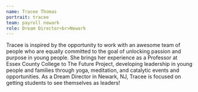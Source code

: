 ```yaml
---
name: Tracee Thomas
portrait: tracee
team: payroll newark
role: Dream Director<br>Newark
---
```


Tracee is inspired by the opportunity to work with an awesome team of people who are equally committed to the goal of unlocking passion and purpose in young people. She brings her experience as a Professor at Essex County College to The Future Project, developing leadership in young people and families through yoga, meditation, and catalytic events and opportunities. As a Dream Director in Newark, NJ, Tracee is focused on getting students to see themselves as leaders!